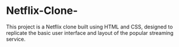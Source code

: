 # Netflix-Clone-
This project is a Netflix clone built using HTML and CSS, designed to replicate the basic user interface and layout of the popular streaming service.
